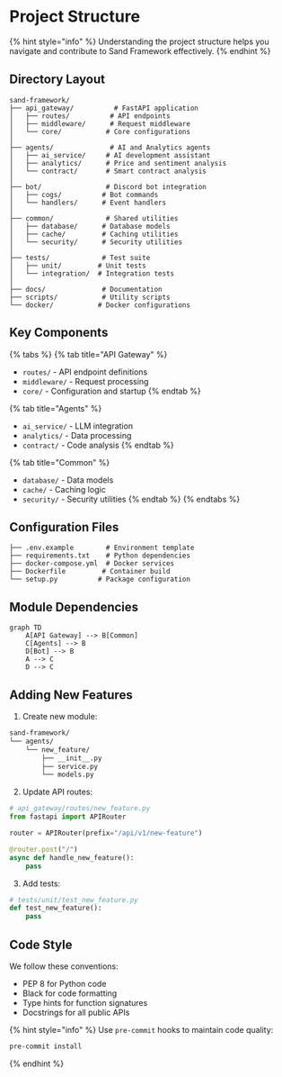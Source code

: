 # Project Structure

{% hint style="info" %}
Understanding the project structure helps you navigate and contribute to Sand Framework effectively.
{% endhint %}

## Directory Layout

```
sand-framework/
├── api_gateway/          # FastAPI application
│   ├── routes/          # API endpoints
│   ├── middleware/      # Request middleware
│   └── core/           # Core configurations
│
├── agents/              # AI and Analytics agents
│   ├── ai_service/     # AI development assistant
│   ├── analytics/      # Price and sentiment analysis
│   └── contract/       # Smart contract analysis
│
├── bot/                # Discord bot integration
│   ├── cogs/          # Bot commands
│   └── handlers/      # Event handlers
│
├── common/             # Shared utilities
│   ├── database/      # Database models
│   ├── cache/         # Caching utilities
│   └── security/      # Security utilities
│
├── tests/             # Test suite
│   ├── unit/         # Unit tests
│   └── integration/  # Integration tests
│
├── docs/              # Documentation
├── scripts/           # Utility scripts
└── docker/           # Docker configurations
```

## Key Components

{% tabs %}
{% tab title="API Gateway" %}
* `routes/` - API endpoint definitions
* `middleware/` - Request processing
* `core/` - Configuration and startup
{% endtab %}

{% tab title="Agents" %}
* `ai_service/` - LLM integration
* `analytics/` - Data processing
* `contract/` - Code analysis
{% endtab %}

{% tab title="Common" %}
* `database/` - Data models
* `cache/` - Caching logic
* `security/` - Security utilities
{% endtab %}
{% endtabs %}

## Configuration Files

```
├── .env.example        # Environment template
├── requirements.txt    # Python dependencies
├── docker-compose.yml  # Docker services
├── Dockerfile         # Container build
└── setup.py          # Package configuration
```

## Module Dependencies

```mermaid
graph TD
    A[API Gateway] --> B[Common]
    C[Agents] --> B
    D[Bot] --> B
    A --> C
    D --> C
```

## Adding New Features

1. Create new module:
```bash
sand-framework/
└── agents/
    └── new_feature/
        ├── __init__.py
        ├── service.py
        └── models.py
```

2. Update API routes:
```python
# api_gateway/routes/new_feature.py
from fastapi import APIRouter

router = APIRouter(prefix="/api/v1/new-feature")

@router.post("/")
async def handle_new_feature():
    pass
```

3. Add tests:
```python
# tests/unit/test_new_feature.py
def test_new_feature():
    pass
```

## Code Style

We follow these conventions:
* PEP 8 for Python code
* Black for code formatting
* Type hints for function signatures
* Docstrings for all public APIs

{% hint style="info" %}
Use `pre-commit` hooks to maintain code quality:
```bash
pre-commit install
```
{% endhint %}

